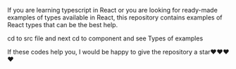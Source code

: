 If you are learning typescript in React or you are looking for ready-made examples of types available in React, this repository contains examples of React types that can be the best help.

cd to src file and next cd to component and see Types of examples


If these codes help you, I would be happy to give the repository a star❤️❤️❤️❤️
